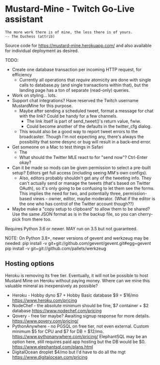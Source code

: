 Mustard-Mine - Twitch Go-Live assistant
=======================================

    The more work there is of mine, the less there is of yours.
    -- The Duchess (attrib)

Source code for https://mustard-mine.herokuapp.com/ and also available for
individual deployment as desired.

TODO:

* Create one database transaction per incoming HTTP request, for efficiency
  - Currently all operations that *require* atomicity are done with single
    calls to database.py (and single transactions within that), but the
    landing page has a ton of separate (read-only) queries.
* Work on styling... lots.
* Support chat integrations? Have reserved the Twitch username MustardMine
  for this purpose.
  - Maybe after sending a scheduled tweet, format a message for chat with
    the link? Could be handy for a few channels.
    - The link itself is part of send_tweet()'s return value, fwiw.
    - Could become another of the defaults in the twitter_cfg dialog.
  - This would also be a good way to report tweet errors to the broadcaster.
    Though I'm not expecting any, there's always the possibility that some
    desync or bug will result in a back-end error.
* Get someone on a Mac to test things in Safari
  - The <dialog> tag is officially supported only from v15.4 onwards, and
    older versions are still in use. Is my monkeypatch enough?
  - What should the Twitter MLE react to for "send now"? Ctrl-Enter okay?
* Can it be made so mods can be given permission to select a pre-built
  setup? Editors get full access (including seeing MM's own configs).
  - Also, editors probably shouldn't get any of the tweeting info. They
    can't actually send or manage the tweets (that's based on Twitter
    OAuth), so it's only going to be confusing to let them see the forms.
    This implies the need for two, and potentially three, permission-based
    views - owner, editor, maybe moderator. (What if the editor is the one
    who has control of the Twitter account though??)
* Maybe make a "copy setup to clipboard" to allow them to be shared? Use
  the same JSON format as is in the backup file, so you can cherry-pick
  from there too.


Requires Python 3.6 or newer. MAY run on 3.5 but not guaranteed.

NOTE: On Python 3.8+, newer versions of gevent and werkzeug may be needed:
pip install -v git+git://github.com/gevent/gevent.git#egg=gevent
pip install -v git+git://github.com/pallets/werkzeug


Hosting options
---------------

Heroku is removing its free tier. Eventually, it will not be possible to host
Mustard Mine on Heroku without paying money. Where can we mine this valuable
mineral as inexpensively as possible?

* Heroku - Hobby dyno $7 + Hobby Basic database $9 = $16/mo
  https://www.heroku.com/pricing
* NodeChef - the absolute minimum should be fine, $7 container + $2 database
  https://www.nodechef.com/pricing
* Qovery - free tier maybe? Awaiting signup response for more details.
  https://www.qovery.com/pricing/
* PythonAnywhere - no PGSQL on free tier, not even external. Custom minimum
  $5 for CPU and $7 for DB = $12/mo.
  https://www.pythonanywhere.com/pricing/
  ElephantSQL may be an option here, still requires paid app hosting but the
  DB would be $0. https://www.elephantsql.com/plans.html
* DigitalOcean droplet $4/mo but I'd have to do all the mgt
  https://www.digitalocean.com/pricing
